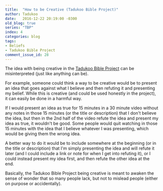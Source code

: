 ```yaml
---
title:  "How to be Creative (Tadukoo Bible Project)"
author: Tadukoo
date:   2016-12-22 20:19:00 -0300
old_blog: true
series: "TBP"
index: 4
categories: blog
tags: 
- Beliefs
- Tadukoo Bible Project
comment_issue_id: 28
---
```

The idea with being creative in the <a href="{{ site.baseurl }}{% post_url 2016-11-29-tadukoo-bible-project %}">Tadukoo Bible Project</a> can be misinterpreted 
(just like anything can be).

For example, someone could think a way to be creative would be to present an idea that goes against what I believe and then refuting it and presenting my 
belief. While this is creative (and could be used honestly in the project), it can easily be done in a harmful way.

If I would present an idea as true for 15 minutes in a 30 minute video without any notes in those 15 minutes (or the title or description) that I don't believe 
the idea, but then in the 2nd half of the video refute the idea and present my idea as true, it wouldn't be good. Some people would quit watching in those 15 
minutes with the idea that I believe whatever I was presenting, which would be giving them the wrong idea.

A better way to do it would be to include somewhere at the beginning (or in the title or description) that I'm simply presenting the idea and will refute it 
later (and I could include a link or note for when I get into refuting it), or I could instead present my idea first, and then refute the other idea at the end.

Basically, the Tadukoo Bible Project being creative is meant to awaken the sense of wonder that so many people lack, but not to mislead people (either on 
purpose or accidentally).
